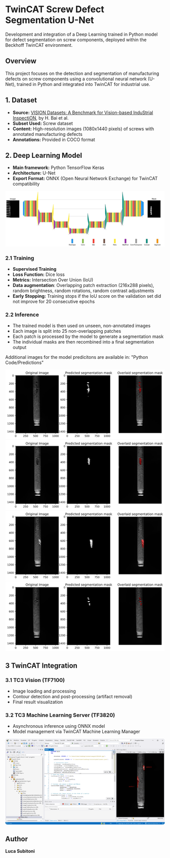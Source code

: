 # TwinCAT Screw Defect Segmentation U-Net

Development and integration of a Deep Learning trained in Python model for defect segmentation on screw components, deployed within the Beckhoff TwinCAT environment.

## Overview

This project focuses on the detection and segmentation of manufacturing defects on screw components using a convolutional neural network (U-Net), trained in Python and integrated into TwinCAT for industrial use.

## 1. Dataset

- **Source:** [VISION Datasets: A Benchmark for Vision-based InduStrial InspectiON](https://arxiv.org/abs/2306.07890), by H. Bai et al.
- **Subset Used:** Screw dataset  
- **Content:** High-resolution images (1080x1440 pixels) of screws with annotated manufacturing defects  
- **Annotations:** Provided in COCO format  

## 2. Deep Learning Model

- **Main framework:** Python TensorFlow Keras  
- **Architecture:** U-Net  
- **Export Format:** ONNX (Open Neural Network Exchange) for TwinCAT compatibility

![Model Overview](README_images/compressed/model_overview.jpg)

### 2.1 Training

- **Supervised Training**
- **Loss Function:** Dice loss
- **Metrics:** Intersection Over Union (IoU)
- **Data augmentation**: Overlapping patch extraction (216x288 pixels), random brightness, random rotations, random contrast adjustments
- **Early Stopping:** Training stops if the IoU score on the validation set did not improve for 20 consecutive epochs

### 2.2 Inference

- The trained model is then used on unseen, non-annotated images  
- Each image is split into 25 non-overlapping patches  
- Each patch is processed by the model to generate a segmentation mask  
- The individual masks are then recombined into a final segmentation output

Additional images for the model predicitons are available in: "Python Code/Predictions"

![Prediction Example 1](README_images/compressed/vis_000173.jpg)
![Prediction Example 2](README_images/compressed/vis_000177.jpg)
![Prediction Example 3](README_images/compressed/vis_000186.jpg)
![Prediction Example 4](README_images/compressed/vis_000145.jpg)

## 3 TwinCAT Integration

### 3.1 TC3 Vision (TF7100)

- Image loading and processing
- Contour detection and post-processing (artifact removal)
- Final result visualization

### 3.2 TC3 Machine Learning Server (TF3820)

- Asynchronous inference using ONNX model
- Model management via TwinCAT Machine Learning Manager

![TwinCAT Integration](README_images/compressed/twincat_integration.png)

## Author

**Luca Subitoni**
